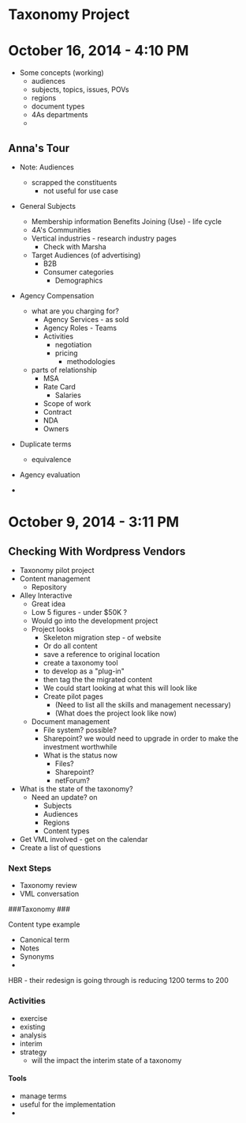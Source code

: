 # Taxonomy Project ##





# October 16, 2014 - 4:10 PM
- Some concepts (working)
	- audiences
    - subjects, topics, issues, POVs
    - regions
    - document types
    - 4As departments
    - 
## Anna's Tour
- Note: Audiences
	- scrapped the constituents
    	- not useful for use case
- General Subjects
	- Membership information
    	Benefits
        Joining (Use) - life cycle
    - 4A's Communities
    - Vertical industries - research industry pages
    	- Check with Marsha
    - Target Audiences (of advertising)
    	- B2B
        - Consumer categories
        	- Demographics
 - Agency Compensation
 	- what are you charging for?
    	- Agency Services - as sold
    	- Agency Roles - Teams
    	- Activities
    		- negotiation
        	- pricing
            	- methodologies        
    - parts of relationship
    	- MSA
        - Rate Card
        	- Salaries
        - Scope of work
        - Contract
        - NDA
        - Owners
- Duplicate terms
	- equivalence

- Agency evaluation

- 
     
            
    
    

# October 9, 2014 - 3:11 PM
## Checking With Wordpress Vendors ##

- Taxonomy pilot project
- Content management
	- Repository
- Alley Interactive
	- Great idea
	- Low 5 figures - under $50K ?
	- Would go into the development project
	- Project looks 
		- Skeleton migration step - of website 
		- Or do all content
		- save a reference to original location
		- create a taxonomy tool
		- to develop as a "plug-in"
		- then tag the the migrated content
		- We could start looking at what this will look like
		- Create pilot pages
			- (Need to list all the skills and management necessary)
			- (What does the project look like now)
	- Document management
		- File system? possible?
		- Sharepoint? we would need to upgrade in order to make the investment worthwhile
		- What is the status now
			- Files?
			- Sharepoint?
			- netForum?
- What is the state of the taxonomy?
	- Need an update? on
		- Subjects
		- Audiences
		- Regions
		- Content types
- Get VML involved - get on the calendar
- Create a list of questions

### Next Steps ###

- Taxonomy review
- VML conversation







###Taxonomy  ###

Content type example

- Canonical term
- Notes
- Synonyms
- 

HBR - 
their redesign is going through is reducing 1200 terms to 200



### Activities


- exercise
- existing
- analysis
- interim
- strategy
	- will the impact the interim state of a taxonomy

#### Tools ####

- manage terms 
- useful for the implementation
- 